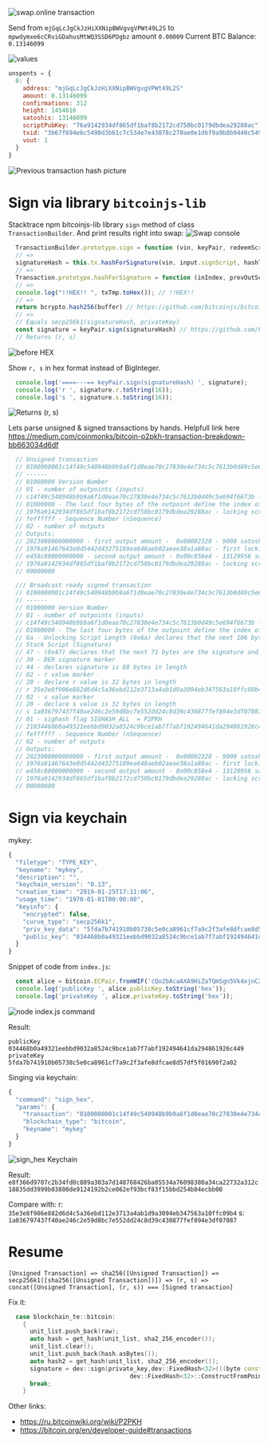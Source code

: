  
![swap.online transaction](https://raw.githubusercontent.com/cypherpunk99/bitcoinTx/master/swapStart.png)

Send from `mjGqLcJgCkJzHiXXNipBWVgvgVPWt49L2S` to `mpwdymxe6cCRviGDahusMtWQ3SSD6PDgbz` amount `0.00009`
Current BTC Balance: `0.13146099`

![values](https://raw.githubusercontent.com/cypherpunk99/bitcoinTx/master/values.png)

```javascript
unspents = {
  0: {
    address: "mjGqLcJgCkJzHiXXNipBWVgvgVPWt49L2S"
    amount: 0.13146099
    confirmations: 312
    height: 1454616
    satoshis: 13146099
    scriptPubKey: "76a9142934df865df1baf8b2172cd750bc0179dbdea29288ac" // or locking script for mjGqLcJgCkJzHiXXNipBWVgvgVPWt49L2S
    txid: "3b67f694e6c5490d3b61c7c534e7e43078c270ae0e1d6f9a9b8b9440c5494fc1" // previous transaction hash 
    vout: 1
  }
}
```

![Previous transaction hash picture](https://raw.githubusercontent.com/cypherpunk99/bitcoinTx/master/prevTransactionHash.png)


# Sign via library `bitcoinjs-lib`

Stacktrace npm bitcoinjs-lib library `sign` method of class `TransactionBuilder`. And print results right into swap:
![Swap console](https://raw.githubusercontent.com/cypherpunk99/bitcoinTx/master/consoleSwap.png)


```javascript
  TransactionBuilder.prototype.sign = function (vin, keyPair, redeemScript, hashType, witnessValue, witnessScript) { // https://github.com/bitcoinjs/bitcoinjs-lib/blob/46c1991efacbe97b3d846fcd2763b5a23b3308d5/src/transaction_builder.js#L642
  // =>
  signatureHash = this.tx.hashForSignature(vin, input.signScript, hashType) // https://github.com/bitcoinjs/bitcoinjs-lib/blob/46c1991efacbe97b3d846fcd2763b5a23b3308d5/src/transaction_builder.js#L682
  // =>
  Transaction.prototype.hashForSignature = function (inIndex, prevOutScript, hashType) { // https://github.com/bitcoinjs/bitcoinjs-lib/blob/46c1991efacbe97b3d846fcd2763b5a23b3308d5/src/transaction.js#L254
  // => 
  console.log("!!HEX!! ", txTmp.toHex()); // !!HEX!!
  // => 
  return bcrypto.hash256(buffer) // https://github.com/bitcoinjs/bitcoinjs-lib/blob/46c1991efacbe97b3d846fcd2763b5a23b3308d5/src/transaction.js#L316
  // =>
  // Equals secp256k1(signatureHash, privateKey)
  const signature = keyPair.sign(signatureHash) // https://github.com/bitcoinjs/bitcoinjs-lib/blob/46c1991efacbe97b3d846fcd2763b5a23b3308d5/src/transaction_builder.js#L695
  // Returns (r, s)  
```
![before HEX](https://raw.githubusercontent.com/cypherpunk99/bitcoinTx/master/beforeHex.png)


Show `r, s` in hex format instead of BigInteger.
```javascript
  console.log('====---== keyPair.sign(signatureHash) ', signature);
  console.log('r ', signature.r.toString(16));
  console.log('s ', signature.s.toString(16));
```

![Returns (r, s)](https://raw.githubusercontent.com/cypherpunk99/bitcoinTx/master/rsSegp.png)






Lets parse unsigned & signed transactions by hands. Helpfull link here
https://medium.com/coinmonks/bitcoin-p2pkh-transaction-breakdown-bb663034d6df

```javascript
  // Unsigned transaction
  // 0100000001c14f49c540948b9b9a6f1d0eae70c27830e4e734c5c7613b0d49c5e694f6673b010000001976a9142934df865df1baf8b2172cd750bc0179dbdea29288acfeffffff0228230000000000001976a91467643e0d5442d43275189ea648aeb02aeae38a1a88ace458c800000000001976a9142934df865df1baf8b2172cd750bc0179dbdea29288ac00000000
  // ------
  // 01000000 Version Number
  // 01 - number of outpoints (inputs)
  // c14f49c540948b9b9a6f1d0eae70c27830e4e734c5c7613b0d49c5e694f6673b - previous transaction hash in little endian format.
  // 01000000 - The last four bytes of the outpoint define the index of which UTXO of the previous transaction is being consumed.
  // 1976a9142934df865df1baf8b2172cd750bc0179dbdea29288ac - locking script for mjGqLcJgCkJzHiXXNipBWVgvgVPWt49L2S
  // feffffff - Sequence Number (nSequence)
  // 02 - number of outputs
  // Outputs:
  // 2823000000000000 - first output amount -  0x00002328 - 9000 satoshi
  // 1976a91467643e0d5442d43275189ea648aeb02aeae38a1a88ac - first locking script
  // e458c80000000000 - second output amount - 0x00c858e4 - 13129956 satoshi
  // 1976a9142934df865df1baf8b2172cd750bc0179dbdea29288ac - locking script or scriptPubKey for mjGqLcJgCkJzHiXXNipBWVgvgVPWt49L2S
  // 00000000

  /// Broadcast ready signed transaction   
  // 0100000001c14f49c540948b9b9a6f1d0eae70c27830e4e734c5c7613b0d49c5e694f6673b010000006a473044022035e3e8f906e882d6d4c5a36ebd112e3713a4ab1d9a3094eb347563a10ffc09b402201a036797437f40ae246c2e59d8bc7e552dd24c8d39c430877fef894e3df070870121034468b0a49321eebbd9032a8524c9bce1ab7f7abf192494641da294861926c449feffffff0228230000000000001976a91467643e0d5442d43275189ea648aeb02aeae38a1a88ace458c800000000001976a9142934df865df1baf8b2172cd750bc0179dbdea29288ac00000000
  // ------
  // 01000000 Version Number   
  // 01 - number of outpoints (inputs)
  // c14f49c540948b9b9a6f1d0eae70c27830e4e734c5c7613b0d49c5e694f6673b - 3b67f694e6c5490d3b61c7c534e7e43078c270ae0e1d6f9a9b8b9440c5494fc1 - previous transaction hash 
  // 01000000 - The last four bytes of the outpoint define the index of which UTXO of the previous transaction is being consumed.
  // 6a - Unlocking Script Length (0x6a) declares that the next 106 bytes are pushed to the stack 
  // Stack Script (Signature)
  // 47 - (0x47) declares that the next 71 bytes are the signature and sighash
  // 30 - DER signature marker
  // 44 - declares signature is 68 bytes in length
  // 02 - r value marker
  // 20 - declare r value is 32 bytes in length
  // r 35e3e8f906e882d6d4c5a36ebd112e3713a4ab1d9a3094eb347563a10ffc09b4  --------> NEW
  // 02 - s value marker
  // 20 - declare s value is 32 bytes in length
  // s 1a036797437f40ae246c2e59d8bc7e552dd24c8d39c430877fef894e3df07087  --------> NEW
  // 01 - sighash flag SIGHASH_ALL  = P2PKH
  // 21034468b0a49321eebbd9032a8524c9bce1ab7f7abf192494641da294861926c449 - Redeem Script --------> NEW
  // feffffff - Sequence Number (nSequence)
  // 02 - number of outputs
  // Outputs:
  // 2823000000000000 - first output amount -  0x00002328 - 9000 satoshi
  // 1976a91467643e0d5442d43275189ea648aeb02aeae38a1a88ac - first locking script
  // e458c80000000000 - second output amount - 0x00c858e4 - 13129956 satoshi
  // 1976a9142934df865df1baf8b2172cd750bc0179dbdea29288ac - locking script for mjGqLcJgCkJzHiXXNipBWVgvgVPWt49L2S
  // 00000000

```

# Sign via keychain

mykey:
```javascript
{
  "filetype": "TYPE_KEY",
  "keyname": "mykey",
  "description": "",
  "keychain_version": "0.13",
  "creation_time": "2019-01-25T17:11:06",
  "usage_time": "1970-01-01T00:00:00",
  "keyinfo": {
    "encrypted": false,
    "curve_type": "secp256k1",
    "priv_key_data": "5fda7b741910b05738c5e0ca8961cf7a9c2f3afe8dfcae8d57df5f01690f2a02",
    "public_key": "034468b0a49321eebbd9032a8524c9bce1ab7f7abf192494641da294861926c449"
  }
}
```

Snippet of code from `index.js`:
```javascript
  const alice = bitcoin.ECPair.fromWIF('cQo2bAcaAXA9HiZaTQmSgn5Vk4xjnC2xRzSnNcXHT4JnetMCsiJ6', bitcoin.networks.testnet)
  console.log('publicKey ', alice.publicKey.toString('hex'));
  console.log('privateKey ', alice.privateKey.toString('hex'));
```

![node index.js command](https://raw.githubusercontent.com/cypherpunk99/bitcoinTx/master/nodeIndex.png)

Result:

```
publicKey  034468b0a49321eebbd9032a8524c9bce1ab7f7abf192494641da294861926c449
privateKey  5fda7b741910b05738c5e0ca8961cf7a9c2f3afe8dfcae8d57df5f01690f2a02
```

Singing via keychain:

```javascript
{
  "command": "sign_hex",
  "params": {
    "transaction": "0100000001c14f49c540948b9b9a6f1d0eae70c27830e4e734c5c7613b0d49c5e694f6673b010000001976a9142934df865df1baf8b2172cd750bc0179dbdea29288acfeffffff0228230000000000001976a91467643e0d5442d43275189ea648aeb02aeae38a1a88ace458c800000000001976a9142934df865df1baf8b2172cd750bc0179dbdea29288ac00000000",
    "blockchain_type": "bitcoin",
    "keyname": "mykey"
  }
}
```

![sign_hex Keychain](https://raw.githubusercontent.com/cypherpunk99/bitcoinTx/master/signHexKeychain.png)



Result: `e8f366d9707c2b34fd0c889a303a7d148768426ba05534a76098380a34ca22732a312c18835dd3999b03800de9124192b2ce062ef93bcf83f15bbd254b04ecbb00`

Compare with:
r: `35e3e8f906e882d6d4c5a36ebd112e3713a4ab1d9a3094eb347563a10ffc09b4`
s: `1a036797437f40ae246c2e59d8bc7e552dd24c8d39c430877fef894e3df07087`


# Resume

`[Unsigned Transaction] => sha256([Unsigned Transaction]) => secp256k1([sha256([Unsigned Transaction])]) => (r, s) => concat([Unsigned Transaction], (r, s)) === [Signed transaction]`

Fix it:

```cpp
  case blockchain_te::bitcoin:
    {
      unit_list.push_back(raw);
      auto hash = get_hash(unit_list, sha2_256_encoder());
      unit_list.clear();
      unit_list.push_back(hash.asBytes());
      auto hash2 = get_hash(unit_list, sha2_256_encoder());
      signature = dev::sign(private_key,dev::FixedHash<32>(((byte const*) hash2.data()),
                                  dev::FixedHash<32>::ConstructFromPointerType::ConstructFromPointer));
      break;
    }

```

Other links:
 - https://ru.bitcoinwiki.org/wiki/P2PKH
 - https://bitcoin.org/en/developer-guide#transactions
